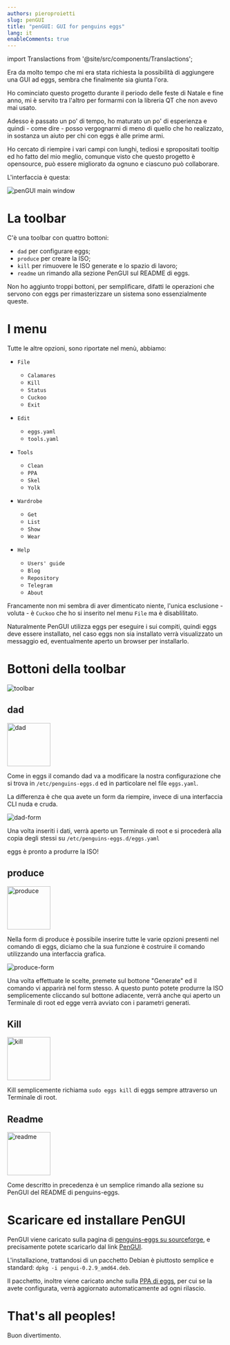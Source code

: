```yaml
---
authors: pieroproietti
slug: penGUI
title: "penGUI: GUI for penguins eggs"
lang: it
enableComments: true
---
```


import Translactions from '@site/src/components/Translactions';

<Translactions />

Era da molto tempo che mi era stata richiesta la possibilità di aggiungere una GUI ad eggs, sembra che finalmente sia giunta l'ora.

Ho cominciato questo progetto durante il periodo delle feste di Natale e fine anno, mi è servito tra l'altro per formarmi con la libreria QT che non avevo mai usato. 

Adesso è passato un po' di tempo, ho maturato un po' di esperienza e quindi - come dire - posso vergognarmi di meno di quello che ho realizzato, in sostanza un aiuto per chi con eggs è alle prime armi.

Ho cercato di riempire i vari campi con lunghi, tediosi e spropositati tooltip ed ho fatto del mio meglio, comunque visto che questo progetto è opensource, può essere migliorato da ognuno e ciascuno può collaborare.

L'interfaccia è questa:

![penGUI main window](/images/pengui-main-window.png)

# La toolbar
C'è una toolbar con quattro bottoni:
* `dad` per configurare eggs;
* `produce` per creare la ISO;
* `kill` per rimuovere le ISO generate e lo spazio di lavoro;
* `readme` un rimando alla sezione PenGUI sul README di eggs.

Non ho aggiunto troppi bottoni, per semplificare, difatti le operazioni che servono con eggs per rimasterizzare un sistema sono essenzialmente queste.

# I menu
Tutte le altre opzioni, sono riportate nel menù, abbiamo:

* `File`
    * `Calamares`
    * `Kill`
    * `Status`
    * `Cuckoo`
    * `Exit`

* `Edit`
    * `eggs.yaml`
    * `tools.yaml`

* `Tools`
    * `Clean`
    * `PPA`
    * `Skel`
    * `Yolk`

* `Wardrobe`
    * `Get`
    * `List`
    * `Show`
    * `Wear`

* `Help`
    * `Users' guide`
    * `Blog`
    * `Repository`
    * `Telegram`
    * `About`

Francamente non mi sembra di aver dimenticato niente, l'unica esclusione - voluta - è `Cuckoo` che ho si inserito nel menu `File` ma è disablilitato.

Naturalmente PenGUI utilizza eggs per eseguire i sui compiti, quindi eggs deve essere installato, nel caso eggs non sia installato verrà visualizzato un messaggio ed, eventualmente aperto un browser per installarlo.


# Bottoni della toolbar

![toolbar](/images/toolbar.png)

## dad 
<img src="/images/dad.svg" alt="dad" width="100" height="100" />

Come in eggs il comando dad va a modificare la nostra configurazione che si trova in `/etc/penguins-eggs.d` ed in particolare nel file `eggs.yaml`. 

La differenza è che qua avete un form da riempire, invece di una interfaccia CLI nuda e cruda.

![dad-form](/images/dad-form.png)

Una volta inseriti i dati, verrà aperto un Terminale di root e si procederà alla copia degli stessi su `/etc/penguins-eggs.d/eggs.yaml`

eggs è pronto a produrre la ISO!

## produce
<img src="/images/produce.svg" alt="produce" width="100" height="100" />

Nella form di produce è possibile inserire tutte le varie opzioni presenti nel comando di eggs, diciamo che la sua funzione è costruire il comando utilizzando una interfaccia grafica. 

![produce-form](/images/produce-form.png)

Una volta effettuate le scelte, premete sul bottone "Generate" ed il comando vi apparirà nel form stesso. A questo punto potete produrre la ISO semplicemente cliccando sul bottone adiacente, verrà anche qui aperto un Terminale di root ed egge verrà avviato con i parametri generati.

## Kill
<img src="/images/kill.svg" alt="kill" width="100" height="100" />

Kill semplicemente richiama `sudo eggs kill` di eggs sempre attraverso un Terminale di root.

## Readme
<img src="/images/readme.svg" alt="readme" width="100" height="100" />

Come descritto in precedenza è un semplice rimando alla sezione su PenGUI del README di penguins-eggs.


# Scaricare ed installare PenGUI
PenGUI viene caricato sulla pagina di [penguins-eggs su sourceforge](https://sourceforge.net/projects/penguins-eggs/), e precisamente potete scaricarlo dal link [PenGUI](https://sourceforge.net/projects/penguins-eggs/files/penGUI/).

L'installazione, trattandosi di un pacchetto Debian è piuttosto semplice e standard: `dpkg -i pengui-0.2.9_amd64.deb`.

Il pacchetto, inoltre viene caricato anche sulla [PPA di eggs](https://github.com/pieroproietti/penguins-eggs-ppa), per cui se la avete configurata, verrà aggiornato automaticamente ad ogni rilascio.


# That's all peoples!

Buon divertimento.


